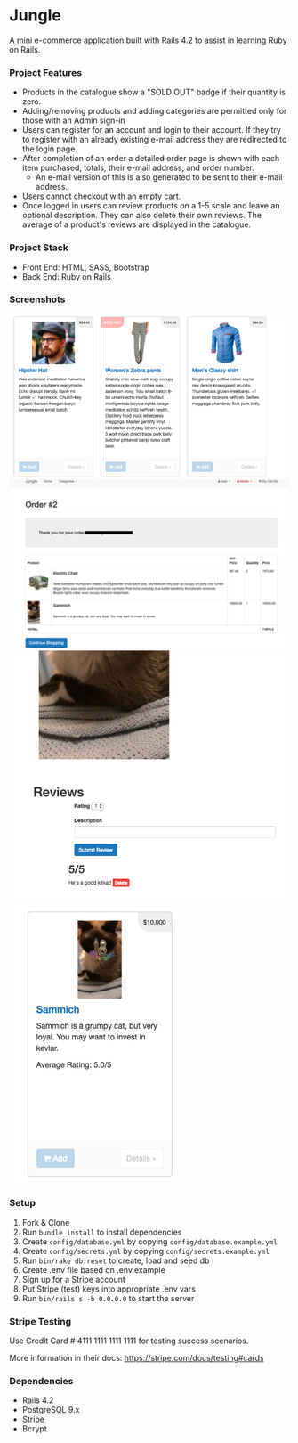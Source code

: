 Jungle
=====================

A mini e-commerce application built with Rails 4.2 to assist in learning Ruby on Rails. 

### Project Features
- Products in the catalogue show a "SOLD OUT" badge if their quantity is zero.
- Adding/removing products and adding categories are permitted only for those with an Admin sign-in
- Users can register for an account and login to their account. If they try to register with an already existing e-mail address they are redirected to the login page. 
- After completion of an order a detailed order page is shown with each item purchased, totals, their e-mail address, and order number.
  - An e-mail version of this is also generated to be sent to their e-mail address.
- Users cannot checkout with an empty cart.
- Once logged in users can review products on a 1-5 scale and leave an optional description. They can also delete their own reviews. The average of a product's reviews are displayed in the catalogue. 


### Project Stack
 - Front End: HTML, SASS, Bootstrap
 - Back End: Ruby on Rails

### Screenshots
![SOLD OUT Badge](https://github.com/erinltoth/jungle-rails/blob/master/docs/sold-out.png?raw=true)
![Order Details Page](https://github.com/erinltoth/jungle-rails/blob/master/docs/order-complete.png?raw=true)
![Full Rating & Review](https://github.com/erinltoth/jungle-rails/blob/master/docs/full-review.png?raw=true)
![Review Average Display](https://github.com/erinltoth/jungle-rails/blob/master/docs/front-review.png?raw=true)

### Setup

1. Fork & Clone
2. Run `bundle install` to install dependencies
3. Create `config/database.yml` by copying `config/database.example.yml`
4. Create `config/secrets.yml` by copying `config/secrets.example.yml`
5. Run `bin/rake db:reset` to create, load and seed db
6. Create .env file based on .env.example
7. Sign up for a Stripe account
8. Put Stripe (test) keys into appropriate .env vars
9. Run `bin/rails s -b 0.0.0.0` to start the server

### Stripe Testing

Use Credit Card # 4111 1111 1111 1111 for testing success scenarios.

More information in their docs: <https://stripe.com/docs/testing#cards>

### Dependencies

* Rails 4.2
* PostgreSQL 9.x
* Stripe
* Bcrypt